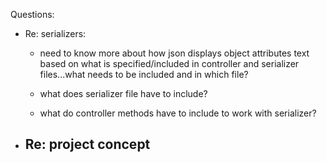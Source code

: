 Questions:

- Re: serializers:
    - need to know more about how json displays object attributes text based on what is specified/included in controller and serializer files...what needs to be included and in which file?

    - what does serializer file have to include?
    - what do controller methods have to include to work with serializer?

- Re: project concept
    - 